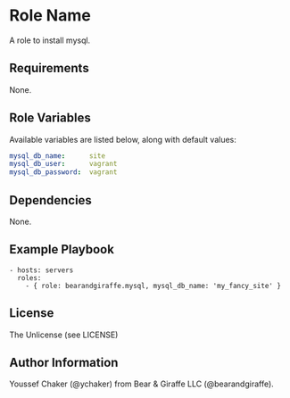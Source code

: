 Role Name
=========

A role to install mysql.

Requirements
------------

None.

Role Variables
--------------

Available variables are listed below, along with default values:

```yml
mysql_db_name:      site
mysql_db_user:      vagrant
mysql_db_password:  vagrant
```

Dependencies
------------

None.

Example Playbook
----------------

```
- hosts: servers
  roles:
    - { role: bearandgiraffe.mysql, mysql_db_name: 'my_fancy_site' }
```

License
-------

The Unlicense (see LICENSE)

Author Information
------------------

Youssef Chaker (@ychaker) from Bear & Giraffe LLC (@bearandgiraffe).
